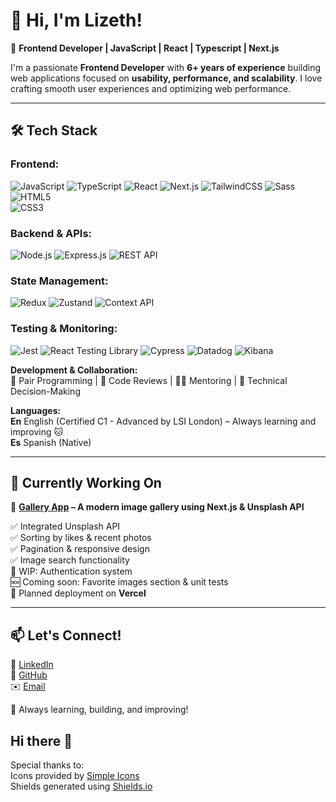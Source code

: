 # 👋 Hi, I'm Lizeth!  

🚀 **Frontend Developer | JavaScript | React | Typescript | Next.js**  

I'm a passionate **Frontend Developer** with **6+ years of experience** building web applications focused on **usability, performance, and scalability**. I love crafting smooth user experiences and optimizing web performance.  

---

## 🛠️ Tech Stack  

### Frontend:      
![JavaScript](https://img.shields.io/badge/JavaScript-F7DF1E?style=for-the-badge&logo=javascript&logoColor=black)
![TypeScript](https://img.shields.io/badge/TypeScript-3178C6?style=for-the-badge&logo=typescript&logoColor=white)
![React](https://img.shields.io/badge/React-61DAFB?style=for-the-badge&logo=react&logoColor=black)
![Next.js](https://img.shields.io/badge/Next.js-000000?style=for-the-badge&logo=nextdotjs&logoColor=white)
![TailwindCSS](https://img.shields.io/badge/TailwindCSS-06B6D4?style=for-the-badge&logo=tailwindcss&logoColor=white)
![Sass](https://img.shields.io/badge/Sass-CC6699?style=for-the-badge&logo=sass&logoColor=white)
![HTML5](https://img.shields.io/badge/HTML5-E34F26?style=for-the-badge&logo=html5&logoColor=white)  
![CSS3](https://img.shields.io/badge/CSS3-1572B6?style=for-the-badge&logo=css3&logoColor=white)  

### Backend & APIs:
![Node.js](https://img.shields.io/badge/Node.js-339933?style=for-the-badge&logo=nodedotjs&logoColor=white)
![Express.js](https://img.shields.io/badge/Express.js-000000?style=for-the-badge&logo=express&logoColor=white)
![REST API](https://img.shields.io/badge/REST-02569B?style=for-the-badge&logo=rest&logoColor=white)

### State Management:
![Redux](https://img.shields.io/badge/Redux-764ABC?style=for-the-badge&logo=redux&logoColor=white)
![Zustand](https://img.shields.io/badge/Zustand-181717?style=for-the-badge&logo=react&logoColor=white)
![Context API](https://img.shields.io/badge/Context%20API-61DAFB?style=for-the-badge&logo=react&logoColor=black)

### Testing & Monitoring:
![Jest](https://img.shields.io/badge/Jest-C21325?style=for-the-badge&logo=jest&logoColor=white)
![React Testing Library](https://img.shields.io/badge/RTL-E33332?style=for-the-badge&logo=testinglibrary&logoColor=white)
![Cypress](https://img.shields.io/badge/Cypress-17202C?style=for-the-badge&logo=cypress&logoColor=white)
![Datadog](https://img.shields.io/badge/Datadog-632CA6?style=for-the-badge&logo=datadog&logoColor=white)
![Kibana](https://img.shields.io/badge/Kibana-005571?style=for-the-badge&logo=kibana&logoColor=white)

**Development & Collaboration:**  
🤝 Pair Programming | 🔎 Code Reviews | 👩‍🏫 Mentoring | 🎯 Technical Decision-Making  

**Languages:**  
**En**  English (Certified C1 - Advanced by LSI London) – Always learning and improving 🐱    
**Es**  Spanish (Native)    

---

## 📌 Currently Working On  

🌟 **[Gallery App](https://github.com/LizethPatino/gallery-next) – A modern image gallery using Next.js & Unsplash API**  

✅ Integrated Unsplash API  
✅ Sorting by likes & recent photos  
✅ Pagination & responsive design  
✅ Image search functionality  
🔄 WIP: Authentication system  
🆕 Coming soon: Favorite images section & unit tests  
🚀 Planned deployment on **Vercel**  

---

## 📫 Let's Connect!  

💼 [LinkedIn](https://www.linkedin.com/in/lizethpatino/)  
🐙 [GitHub](https://github.com/LizethPatino)  
✉️ [Email](mailto:lizethpatinom@gmail.com)  

🚀 Always learning, building, and improving!  
## Hi there 👋

Special thanks to:  
Icons provided by [Simple Icons](https://simpleicons.org/)  
Shields generated using [Shields.io](https://shields.io/)

<!--
**LizethPatino/LizethPatino** is a ✨ _special_ ✨ repository because its `README.md` (this file) appears on your GitHub profile.

Here are some ideas to get you started:

- 🔭 I’m currently working on ...
- 🌱 I’m currently learning ...
- 👯 I’m looking to collaborate on ...
- 🤔 I’m looking for help with ...
- 💬 Ask me about ...
- 📫 How to reach me: ...
- 😄 Pronouns: ...
- ⚡ Fun fact: ...
-->
